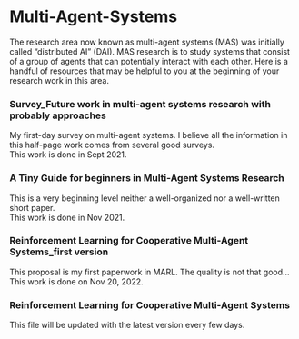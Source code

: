 # Multi-Agent-Systems
The research area now known as multi-agent systems (MAS) was initially called “distributed AI” (DAI). MAS research is to study systems that consist of a group of agents that can potentially interact with each other. Here is a handful of resources that may be helpful to you at the beginning of your research work in this area. 

### Survey_Future work in multi-agent systems research with probably approaches
My first-day survey on multi-agent systems. I believe all the information in this half-page work comes from several good surveys.  
This work is done in Sept 2021.

### A Tiny Guide for beginners in Multi-Agent Systems Research
This is a very beginning level neither a well-organized nor a well-written short paper.  
This work is done in Nov 2021.

### Reinforcement Learning for Cooperative Multi-Agent Systems_first version
This proposal is my first paperwork in MARL. The quality is not that good...  
This work is done on Nov 20, 2022.

### Reinforcement Learning for Cooperative Multi-Agent Systems
This file will be updated with the latest version every few days.
